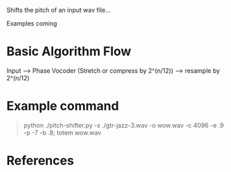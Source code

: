 Shifts the pitch of an input wav file...


Examples coming
# Basic Algorithm Flow

Input --> Phase Vocoder (Stretch or compress by 2^(n/12)) --> resample by 2^(n/12)

# Example command
> python ./pitch-shifter.py -s ./gtr-jazz-3.wav -o wow.wav -c 4096 -e .9 -p -7 -b .8; totem wow.wav

# References

[1]: http://www.guitarpitchshifter.com
[2]: http://www.eumus.edu.uy/eme/ensenanza/electivas/dsp/presentaciones/PhaseVocoderTutorial.pdf
[3]: http://iub.edu/~emusic/etext/synthesis/chapter4_pv.shtml
